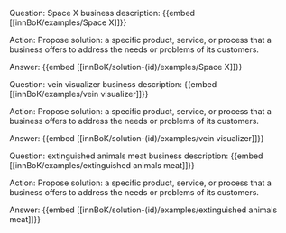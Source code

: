Question: Space X business description:
{{embed [[innBoK/examples/Space X]]}}

Action: Propose solution: a specific product, service, or process that a business offers to address the needs or problems of its customers.

Answer:
{{embed [[innBoK/solution-(id)/examples/Space X]]}}

Question: vein visualizer business description:
{{embed [[innBoK/examples/vein visualizer]]}}

Action: Propose solution: a specific product, service, or process that a business offers to address the needs or problems of its customers.

Answer:
{{embed [[innBoK/solution-(id)/examples/vein visualizer]]}}

Question: extinguished animals meat business description:
{{embed [[innBoK/examples/extinguished animals meat]]}}

Action: Propose solution: a specific product, service, or process that a business offers to address the needs or problems of its customers.

Answer:
{{embed [[innBoK/solution-(id)/examples/extinguished animals meat]]}}



